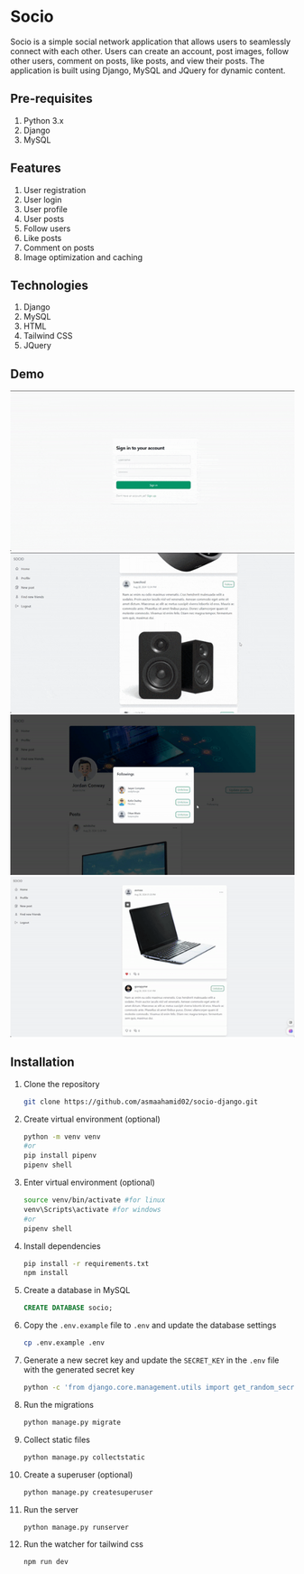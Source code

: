 # Socio

Socio is a simple social network application that allows users to seamlessly connect with each other. Users can create an account, post images, follow other users, comment on posts, like posts, and view their posts. The application is built using Django, MySQL and JQuery for dynamic content.

## Pre-requisites

1. Python 3.x
2. Django
3. MySQL

## Features

1. User registration
2. User login
3. User profile
4. User posts
5. Follow users
6. Like posts
7. Comment on posts
8. Image optimization and caching

## Technologies

1. Django
2. MySQL
3. HTML
4. Tailwind CSS
5. JQuery

## Demo

![Demo](./readme/demo1.gif)
![Demo](./readme/demo2.gif)
![Demo](./readme/demo3.gif)
![Demo](./readme/demo4.gif)

## Installation

1. Clone the repository

   ```bash
   git clone https://github.com/asmaahamid02/socio-django.git
   ```

2. Create virtual environment (optional)

   ```bash
   python -m venv venv
   #or
   pip install pipenv
   pipenv shell
   ```

3. Enter virtual environment (optional)

   ```bash
   source venv/bin/activate #for linux
   venv\Scripts\activate #for windows
   #or
   pipenv shell
   ```

4. Install dependencies

   ```bash
   pip install -r requirements.txt
   npm install
   ```

5. Create a database in MySQL

   ```sql
   CREATE DATABASE socio;
   ```

6. Copy the `.env.example` file to `.env` and update the database settings

   ```bash
   cp .env.example .env
   ```

7. Generate a new secret key and update the `SECRET_KEY` in the `.env` file with the generated secret key

   ```bash
   python -c 'from django.core.management.utils import get_random_secret_key; print(get_random_secret_key())'
   ```

8. Run the migrations

   ```bash
   python manage.py migrate
   ```

9. Collect static files

   ```bash
   python manage.py collectstatic
   ```

10. Create a superuser (optional)

    ```bash
    python manage.py createsuperuser
    ```

11. Run the server

    ```bash
    python manage.py runserver
    ```

12. Run the watcher for tailwind css

    ```bash
    npm run dev
    ```
